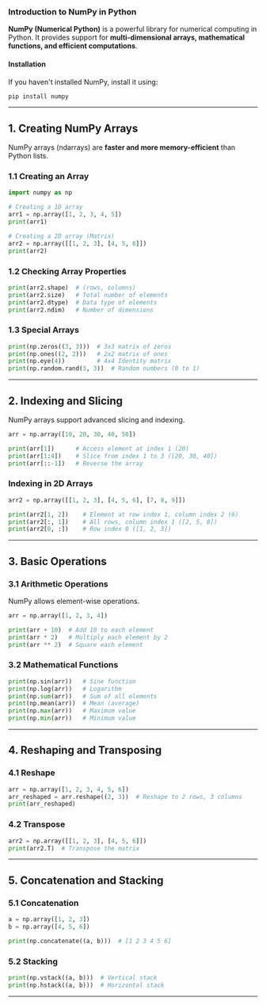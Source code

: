 ### **Introduction to NumPy in Python**
**NumPy (Numerical Python)** is a powerful library for numerical computing in Python. It provides support for **multi-dimensional arrays, mathematical functions, and efficient computations**.

#### **Installation**
If you haven't installed NumPy, install it using:
```sh
pip install numpy
```

---

## **1. Creating NumPy Arrays**
NumPy arrays (ndarrays) are **faster and more memory-efficient** than Python lists.

### **1.1 Creating an Array**
```python
import numpy as np

# Creating a 1D array
arr1 = np.array([1, 2, 3, 4, 5])
print(arr1)

# Creating a 2D array (Matrix)
arr2 = np.array([[1, 2, 3], [4, 5, 6]])
print(arr2)
```

### **1.2 Checking Array Properties**
```python
print(arr2.shape)  # (rows, columns)
print(arr2.size)   # Total number of elements
print(arr2.dtype)  # Data type of elements
print(arr2.ndim)   # Number of dimensions
```

### **1.3 Special Arrays**
```python
print(np.zeros((3, 3)))  # 3x3 matrix of zeros
print(np.ones((2, 2)))   # 2x2 matrix of ones
print(np.eye(4))         # 4x4 Identity matrix
print(np.random.rand(3, 3))  # Random numbers (0 to 1)
```

---

## **2. Indexing and Slicing**
NumPy arrays support advanced slicing and indexing.

```python
arr = np.array([10, 20, 30, 40, 50])

print(arr[1])      # Access element at index 1 (20)
print(arr[1:4])    # Slice from index 1 to 3 ([20, 30, 40])
print(arr[::-1])   # Reverse the array
```

### **Indexing in 2D Arrays**
```python
arr2 = np.array([[1, 2, 3], [4, 5, 6], [7, 8, 9]])

print(arr2[1, 2])    # Element at row index 1, column index 2 (6)
print(arr2[:, 1])    # All rows, column index 1 ([2, 5, 8])
print(arr2[0, :])    # Row index 0 ([1, 2, 3])
```

---

## **3. Basic Operations**
### **3.1 Arithmetic Operations**
NumPy allows element-wise operations.

```python
arr = np.array([1, 2, 3, 4])

print(arr + 10)  # Add 10 to each element
print(arr * 2)   # Multiply each element by 2
print(arr ** 2)  # Square each element
```

### **3.2 Mathematical Functions**
```python
print(np.sin(arr))   # Sine function
print(np.log(arr))   # Logarithm
print(np.sum(arr))   # Sum of all elements
print(np.mean(arr))  # Mean (average)
print(np.max(arr))   # Maximum value
print(np.min(arr))   # Minimum value
```

---

## **4. Reshaping and Transposing**
### **4.1 Reshape**
```python
arr = np.array([1, 2, 3, 4, 5, 6])
arr_reshaped = arr.reshape((2, 3))  # Reshape to 2 rows, 3 columns
print(arr_reshaped)
```

### **4.2 Transpose**
```python
arr2 = np.array([[1, 2, 3], [4, 5, 6]])
print(arr2.T)  # Transpose the matrix
```

---

## **5. Concatenation and Stacking**
### **5.1 Concatenation**
```python
a = np.array([1, 2, 3])
b = np.array([4, 5, 6])

print(np.concatenate((a, b)))  # [1 2 3 4 5 6]
```

### **5.2 Stacking**
```python
print(np.vstack((a, b)))  # Vertical stack
print(np.hstack((a, b)))  # Horizontal stack
```

---

